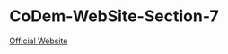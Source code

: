 # CoDem-WebSite-Section-7

[Official Website](https://codemit2021.github.io/CoDem-WebSite-Section-7/)

